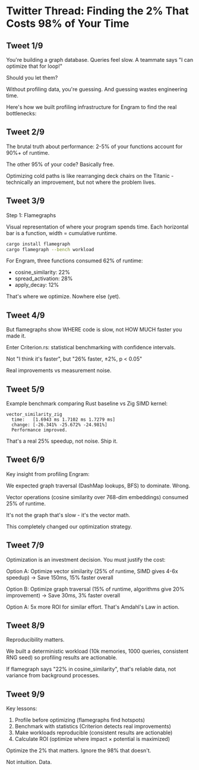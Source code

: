 # Twitter Thread: Finding the 2% That Costs 98% of Your Time

## Tweet 1/9
You're building a graph database. Queries feel slow. A teammate says "I can optimize that for loop!"

Should you let them?

Without profiling data, you're guessing. And guessing wastes engineering time.

Here's how we built profiling infrastructure for Engram to find the real bottlenecks:

## Tweet 2/9
The brutal truth about performance: 2-5% of your functions account for 90%+ of runtime.

The other 95% of your code? Basically free.

Optimizing cold paths is like rearranging deck chairs on the Titanic - technically an improvement, but not where the problem lives.

## Tweet 3/9
Step 1: Flamegraphs

Visual representation of where your program spends time. Each horizontal bar is a function, width = cumulative runtime.

```bash
cargo install flamegraph
cargo flamegraph --bench workload
```

For Engram, three functions consumed 62% of runtime:
- cosine_similarity: 22%
- spread_activation: 28%
- apply_decay: 12%

That's where we optimize. Nowhere else (yet).

## Tweet 4/9
But flamegraphs show WHERE code is slow, not HOW MUCH faster you made it.

Enter Criterion.rs: statistical benchmarking with confidence intervals.

Not "I think it's faster", but "26% faster, ±2%, p < 0.05"

Real improvements vs measurement noise.

## Tweet 5/9
Example benchmark comparing Rust baseline vs Zig SIMD kernel:

```
vector_similarity_zig
  time:   [1.6943 ms 1.7102 ms 1.7279 ms]
  change: [-26.341% -25.672% -24.981%]
  Performance improved.
```

That's a real 25% speedup, not noise. Ship it.

## Tweet 6/9
Key insight from profiling Engram:

We expected graph traversal (DashMap lookups, BFS) to dominate. Wrong.

Vector operations (cosine similarity over 768-dim embeddings) consumed 25% of runtime.

It's not the graph that's slow - it's the vector math.

This completely changed our optimization strategy.

## Tweet 7/9
Optimization is an investment decision. You must justify the cost:

Option A: Optimize vector similarity (25% of runtime, SIMD gives 4-6x speedup)
→ Save 150ms, 15% faster overall

Option B: Optimize graph traversal (15% of runtime, algorithms give 20% improvement)
→ Save 30ms, 3% faster overall

Option A: 5x more ROI for similar effort. That's Amdahl's Law in action.

## Tweet 8/9
Reproducibility matters.

We built a deterministic workload (10k memories, 1000 queries, consistent RNG seed) so profiling results are actionable.

If flamegraph says "22% in cosine_similarity", that's reliable data, not variance from background processes.

## Tweet 9/9
Key lessons:

1. Profile before optimizing (flamegraphs find hotspots)
2. Benchmark with statistics (Criterion detects real improvements)
3. Make workloads reproducible (consistent results are actionable)
4. Calculate ROI (optimize where impact × potential is maximized)

Optimize the 2% that matters. Ignore the 98% that doesn't.

Not intuition. Data.
